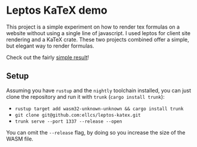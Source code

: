 # Leptos KaTeX demo

This project is a simple experiment on how to render tex formulas on a website without using a single line of javascript. I used leptos for client site rendering and a KaTeX crate. These two projects combined offer a simple, but elegant way to render formulas.

Check out the fairly [simple result](https://ellcs.github.io/leptos-katex)!

## Setup

Assuming you have `rustup` and the `nightly` toolchain installed, you can just clone the repository and run it with `trunk` (`cargo install trunk`):

  - `rustup target add wasm32-unknown-unknown && cargo install trunk`
  - `git clone git@github.com:ellcs/leptos-katex.git`
  - `trunk serve --port 1337 --release --open`

You can omit the `--release` flag, by doing so you increase the size of the WASM file.
